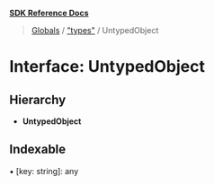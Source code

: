 **[SDK Reference Docs](../README.md)**

> [Globals](../README.md) / ["types"](../modules/_types_.md) / UntypedObject

# Interface: UntypedObject

## Hierarchy

- **UntypedObject**

## Indexable

▪ [key: string]: any
